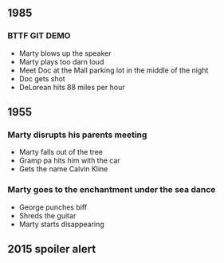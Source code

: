## 1985

### BTTF GIT DEMO
- Marty blows up the speaker
- Marty plays too darn loud
- Meet Doc at the Mall parking lot in the middle of the night 
- Doc gets shot
- DeLorean hits 88 miles per hour

## 1955

### Marty disrupts his parents meeting
- Marty falls out of the tree
- Gramp pa hits him with the car 
- Gets the name Calvin Kline

### Marty goes to the enchantment under the sea dance 
- George punches biff
- Shreds the guitar 
- Marty starts disappearing  

## 2015 spoiler alert
